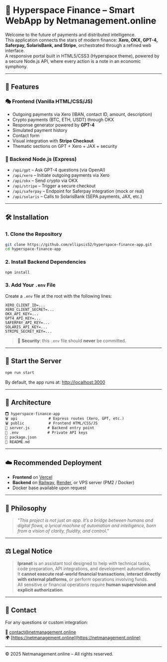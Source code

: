 # 🌌 Hyperspace Finance – Smart WebApp by Netmanagement.online

Welcome to the future of payments and distributed intelligence.  
This application connects the stars of modern finance: **Xero, OKX, GPT-4, Saferpay, SolarisBank, and Stripe**, orchestrated through a refined web interface.  
A responsive portal built in HTML5/CSS3 (Hyperspace theme), powered by a secure Node.js API, where every action is a note in an economic symphony.

---

## 🤩 Features

### 🎭 Frontend (Vanilla HTML/CSS/JS)

- Outgoing payments via Xero (IBAN, contact ID, amount, description)
- Crypto payments (BTC, ETH, USDT) through OKX
- Response generator powered by **GPT-4**
- Simulated payment history
- Contact form
- Visual integration with **Stripe Checkout**
- Thematic sections on GPT + Xero + JAX + security

### 🧠 Backend Node.js (Express)

- `/api/gpt` – Ask GPT-4 questions (via OpenAI)
- `/api/xero` – Initiate outgoing payments via Xero
- `/api/okx` – Send crypto via OKX
- `/api/stripe` – Trigger a secure checkout
- `/api/saferpay` – Endpoint for Saferpay integration (mock or real)
- `/api/solaris` – Calls to SolarisBank (SEPA payments, JAX, etc.)

---

## 🛠 Installation

### 1. Clone the Repository

```bash
git clone https://github.com/ellipsis52/hyperspace-finance-app.git
cd hyperspace-finance-app
```

### 2. Install Backend Dependencies

```bash
npm install
```

### 3. Add Your `.env` File

Create a `.env` file at the root with the following lines:

```env
XERO_CLIENT_ID=...
XERO_CLIENT_SECRET=...
OKX_API_KEY=...
GPT4_API_KEY=...
SAFERPAY_API_KEY=...
SOLARIS_API_KEY=...
STRIPE_SECRET_KEY=...
```

> 🔐 **Security**: this `.env` file should **never** be committed.

---

## 🚀 Start the Server

```bash
npm run start
```

By default, the app runs at: [http://localhost:3000](http://localhost:3000)

---

## 🧬 Architecture

```txt
🗖 hyperspace-finance-app
🗑 api              # Express routes (Xero, GPT, etc.)
🗑 public           # Frontend HTML/CSS/JS
📄 server.js        # Backend entry point
📄 .env             # Private API keys
📄 package.json
📄 README.md
```

---

## ☁️ Recommended Deployment

- **Frontend** on [Vercel](https://vercel.com/)
- **Backend** on [Railway](https://railway.app/), [Render](https://render.com/), or VPS server (PM2 / Docker)
- Docker base available upon request

---

## 🧘 Philosophy

> *"This project is not just an app. It’s a bridge between humans and digital flows, a lyrical machine of automation and intelligence, born from a vision of clarity, fluidity, and control."*

---

## ⚖️ Legal Notice

> **Ipranet** is an assistant tool designed to help with technical tasks, code preparation, API integrations, and development automation.  
> It **cannot execute real-world financial transactions**, **interact directly with external platforms**, or perform operations involving funds.  
> All sensitive or financial operations require **human supervision and explicit authorization**.

---

## 📢 Contact

For any questions or custom integration:

📧 [contact@netmanagement.online](mailto:contact@netmanagement.online)  
🌍 [https://netmanagement.online](https://netmanagement.online)

---

© 2025 Netmanagement.online – All rights reserved.
